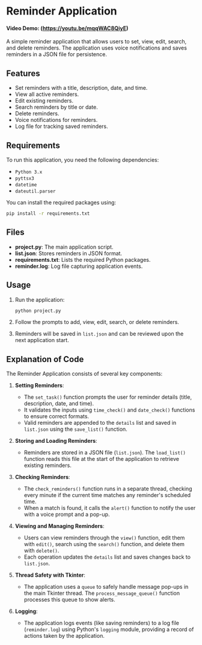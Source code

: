 # Reminder Application

#### Video Demo: (https://youtu.be/mqqWAC8QiyE)

A simple reminder application that allows users to set, view, edit, search, and delete reminders. The application uses voice notifications and saves reminders in a JSON file for persistence.

## Features

- Set reminders with a title, description, date, and time.
- View all active reminders.
- Edit existing reminders.
- Search reminders by title or date.
- Delete reminders.
- Voice notifications for reminders.
- Log file for tracking saved reminders.

## Requirements

To run this application, you need the following dependencies:

- `Python 3.x`
- `pyttsx3`
- `datetime`
- `dateutil.parser`

You can install the required packages using:

```bash
pip install -r requirements.txt
```

## Files

- **project.py**: The main application script.
- **list.json**: Stores reminders in JSON format.
- **requirements.txt**: Lists the required Python packages.
- **reminder.log**: Log file capturing application events.

## Usage

1. Run the application:
   ```bash
   python project.py
   ```

2. Follow the prompts to add, view, edit, search, or delete reminders.

3. Reminders will be saved in `list.json` and can be reviewed upon the next application start.

## Explanation of Code

The Reminder Application consists of several key components:

1. **Setting Reminders**:
   - The `set_task()` function prompts the user for reminder details (title, description, date, and time).
   - It validates the inputs using `time_check()` and `date_check()` functions to ensure correct formats.
   - Valid reminders are appended to the `details` list and saved in `list.json` using the `save_list()` function.

2. **Storing and Loading Reminders**:
   - Reminders are stored in a JSON file (`list.json`). The `load_list()` function reads this file at the start of the application to retrieve existing reminders.

3. **Checking Reminders**:
   - The `check_reminders()` function runs in a separate thread, checking every minute if the current time matches any reminder's scheduled time.
   - When a match is found, it calls the `alert()` function to notify the user with a voice prompt and a pop-up.

4. **Viewing and Managing Reminders**:
   - Users can view reminders through the `view()` function, edit them with `edit()`, search using the `search()` function, and delete them with `delete()`.
   - Each operation updates the `details` list and saves changes back to `list.json`.

5. **Thread Safety with Tkinter**:
   - The application uses a `queue` to safely handle message pop-ups in the main Tkinter thread. The `process_message_queue()` function processes this queue to show alerts.

6. **Logging**:
   - The application logs events (like saving reminders) to a log file (`reminder.log`) using Python's `logging` module, providing a record of actions taken by the application.

